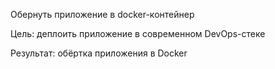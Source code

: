 Обернуть приложение в docker-контейнер

Цель:  деплоить приложение в современном DevOps-стеке

Результат: обёртка приложения в Docker
